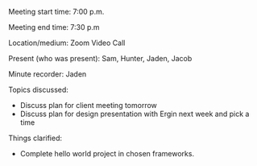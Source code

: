 Meeting start time: 7:00 p.m.

Meeting end time: 7:30 p.m

Location/medium: Zoom Video Call

Present (who was present): Sam, Hunter, Jaden, Jacob

Minute recorder: Jaden

Topics discussed: 
- Discuss plan for client meeting tomorrow
- Discuss plan for design presentation with Ergin next week and pick a time

Things clarified: 
- Complete hello world project in chosen frameworks.

